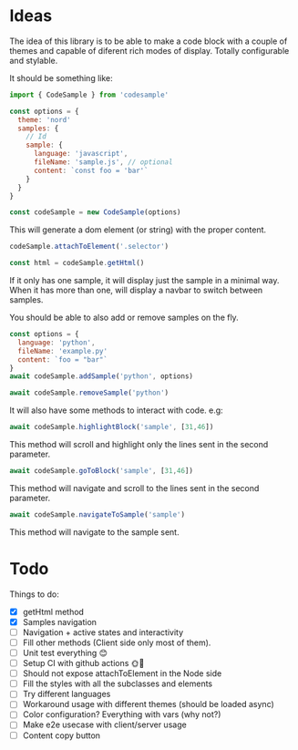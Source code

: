 # Ideas

The idea of this library is to be able to make a code block with a couple
of themes and capable of diferent rich modes of display. Totally configurable
and stylable.

It should be something like:

```javascript
import { CodeSample } from 'codesample'

const options = {
  theme: 'nord'
  samples: {
    // Id
    sample: {
      language: 'javascript',
      fileName: 'sample.js', // optional
      content: `const foo = 'bar'`
    }
  }
}

const codeSample = new CodeSample(options)
```

This will generate a dom element (or string) with the proper content.

```javascript
codeSample.attachToElement('.selector')

const html = codeSample.getHtml()
```

If it only has one sample, it will display just the sample in a minimal
way. When it has more than one, will display a navbar to switch between
samples.

You should be able to also add or remove samples on the fly.

```javascript
const options = {
  language: 'python',
  fileName: 'example.py'
  content: `foo = "bar"`
}
await codeSample.addSample('python', options)

await codeSample.removeSample('python')
```

It will also have some methods to interact with code. e.g:

```javascript
await codeSample.highlightBlock('sample', [31,46])
```
This method will scroll and highlight only the lines sent in the
second parameter.

```javascript
await codeSample.goToBlock('sample', [31,46])
```
This method will navigate and scroll to the lines sent in the second parameter.

```javascript
await codeSample.navigateToSample('sample')
```
This method will navigate to the sample sent.

# Todo

Things to do:

- [x] getHtml method
- [x] Samples navigation
- [ ] Navigation + active states and interactivity
- [ ] Fill other methods (Client side only most of them).
- [ ] Unit test everything 😊
- [ ] Setup CI with github actions 🌞🌴
- [ ] Should not expose attachToElement in the Node side
- [ ] Fill the styles with all the subclasses and elements
- [ ] Try different languages
- [ ] Workaround usage with different themes (should be loaded async)
- [ ] Color configuration? Everything with vars (why not?)
- [ ] Make e2e usecase with client/server usage
- [ ] Content copy button